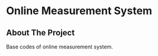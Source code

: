 # Online Measurement System

<!-- ABOUT THE PROJECT -->
## About The Project

Base codes of online measurement system.
